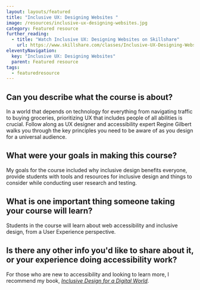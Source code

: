 ```yaml
---
layout: layouts/featured
title: "Inclusive UX: Designing Websites "
image: /resources/inclusive-ux-designing-websites.jpg
category: Featured resource
further_reading:
  - title: "Watch Inclusive UX: Designing Websites on Skillshare"
    url: https://www.skillshare.com/classes/Inclusive-UX-Designing-Websites-for-Everyone/297973484
eleventyNavigation:
  key: "Inclusive UX: Designing Websites"
  parent: Featured resource
tags:
  - featuredresource
---
```


## Can you describe what the course is about?

In a world that depends on technology for everything from navigating traffic to buying groceries, prioritizing UX that includes people of all abilities is crucial. Follow along as UX designer and accessibility expert Regine Gilbert walks you through the key principles you need to be aware of as you design for a universal audience. 

## What were your goals in making this course?

My goals for the course included why inclusive design benefits everyone, provide students with tools and resources for inclusive design and things to consider while conducting user research and testing. 

## What is one important thing someone taking your course will learn?

Students in the course will learn about web accessibility and inclusive design, from a User Experience perspective. 

## Is there any other info you'd like to share about it, or your experience doing accessibility work?

For those who are new to accessibility and looking to learn more, I recommend my book, [<cite>Inclusive Design for a Digital World</cite>](https://www.apress.com/us/book/9781484250150).